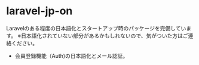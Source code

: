 # laravel-jp-on

Laravelのある程度の日本語化とスタートアップ時のパッケージを完備しています。
※日本語化されていない部分があるかもしれないので、気がついた方はご連絡ください。

- 会員登録機能（Auth)の日本語化とメール認証。
